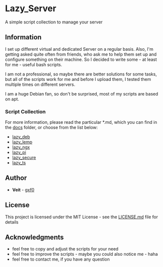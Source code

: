 # Lazy_Server

A simple script collection to manage your server

## Information

I set up different virtual and dedicated Server on a regular basis. Also, I'm getting asked quite often from friends, who ask me to help them set up and configure something on their machine. So I decided to write some - at least for me - useful bash scripts.

I am not a professional, so maybe there are better solutions for some tasks, but all of the scripts work for me and before I upload them, I tested them multiple times on different servers.

I am a huge Debian fan, so don't be surprised, most of my scripts are based on apt.

### Script Collection

For more information, please read the particular \*.md, which you can find in the [docs](https://github.com/gxf0/lazy_server/tree/master/docs) folder, or choose from the list below:

* [lazy_deb](https://github.com/gxf0/lazy_server/tree/master/docs/deb.md)
* [lazy_lemp](https://github.com/gxf0/lazy_server/tree/master/docs/lemp.md)
* [lazy_ngx](https://github.com/gxf0/lazy_server/tree/master/docs/ngx.md)
* [lazy_pi](https://github.com/gxf0/lazy_server/tree/master/docs/pi.md)
* [lazy_secure](https://github.com/gxf0/lazy_server/tree/master/docs/secure.md)
* [lazy_ts](https://github.com/gxf0/lazy_server/tree/master/docs/ts3.md)


## Author

* **Veit** - [gxf0](https://github.com/gxf0)

## License

This project is licensed under the MIT License - see the [LICENSE.md](LICENSE.md) file for details

## Acknowledgments

* feel free to copy and adjust the scripts for your need
* feel free to improve the scripts - maybe you could also notice me - haha
* feel free to contact me, if you have any question
